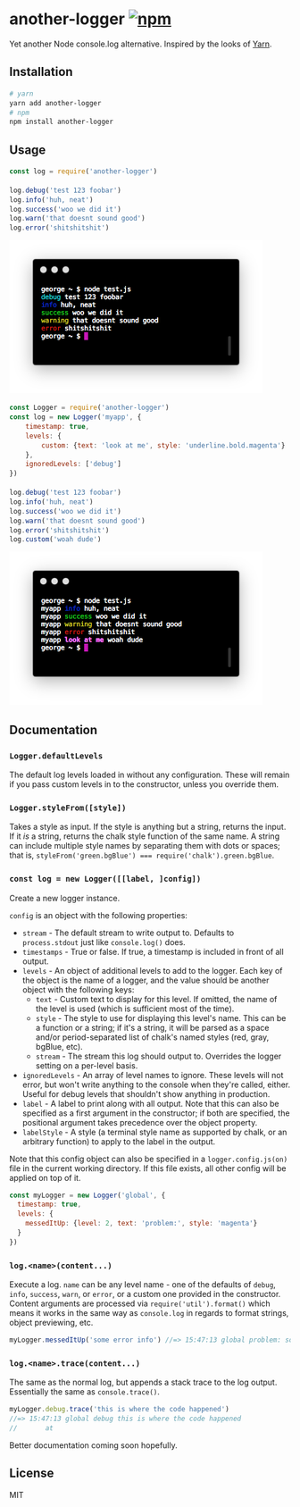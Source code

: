 # another-logger [![npm](https://img.shields.io/npm/v/another-logger.svg)](https://www.npmjs.com/package/another-logger)

Yet another Node console.log alternative. Inspired by the looks of [Yarn](https://yarnpkg.com/).

## Installation

```bash
# yarn
yarn add another-logger
# npm
npm install another-logger
```

## Usage

```js
const log = require('another-logger')

log.debug('test 123 foobar')
log.info('huh, neat')
log.success('woo we did it')
log.warn('that doesnt sound good')
log.error('shitshitshit')
```

![Example screenshot 1](screenshots/example-1.png)

```js
const Logger = require('another-logger')
const log = new Logger('myapp', {
	timestamp: true,
	levels: {
		custom: {text: 'look at me', style: 'underline.bold.magenta'}
	},
	ignoredLevels: ['debug']
})

log.debug('test 123 foobar')
log.info('huh, neat')
log.success('woo we did it')
log.warn('that doesnt sound good')
log.error('shitshitshit')
log.custom('woah dude')
```

![Example screenshot 2](screenshots/example-2.png)

## Documentation

### `Logger.defaultLevels`

The default log levels loaded in without any configuration. These will remain if you pass custom levels in to the constructor, unless you override them.

### `Logger.styleFrom([style])`

Takes a style as input. If the style is anything but a string, returns the input. If it *is* a string, returns the chalk style function of the same name. A string can include multiple style names by separating them with dots or spaces; that is, `styleFrom('green.bgBlue') === require('chalk').green.bgBlue`.

### `const log = new Logger([[label, ]config])`

Create a new logger instance.

`config` is an object with the following properties:

- `stream` - The default stream to write output to. Defaults to `process.stdout` just like `console.log()` does.
- `timestamps` - True or false. If true, a timestamp is included in front of all output.
- `levels` - An object of additional levels to add to the logger. Each key of the object is the name of a logger, and the value should be another object with the following keys:
	- `text` - Custom text to display for this level. If omitted, the name of the level is used (which is sufficient most of the time).
	- `style` - The style to use for displaying this level's name. This can be a function or a string; if it's a string, it will be parsed as a space and/or period-separated list of chalk's named styles (red, gray, bgBlue, etc).
	- `stream` - The stream this log should output to. Overrides the logger setting on a per-level basis.
- `ignoredLevels` - An array of level names to ignore. These levels will not error, but won't write anything to the console when they're called, either. Useful for debug levels that shouldn't show anything in production.
- `label` - A label to print along with all output. Note that this can also be specified as a first argument in the constructor; if both are specified, the positional argument takes precedence over the object property.
- `labelStyle` - A style (a terminal style name as supported by chalk, or an arbitrary function) to apply to the label in the output.

Note that this config object can also be specified in a `logger.config.js(on)` file in the current working directory. If this file exists, all other config will be applied on top of it.

```js
const myLogger = new Logger('global', {
  timestamp: true,
  levels: {
    messedItUp: {level: 2, text: 'problem:', style: 'magenta'}
  }
})
```

### `log.<name>(content...)`

Execute a log. `name` can be any level name - one of the defaults of `debug`, `info`, `success`, `warn`, or `error`, or a custom one provided in the constructor. Content arguments are processed via `require('util').format()` which means it works in the same way as `console.log` in regards to format strings, object previewing, etc.

```js
myLogger.messedItUp('some error info') //=> 15:47:13 global problem: some error info
```

### `log.<name>.trace(content...)`

The same as the normal log, but appends a stack trace to the log output. Essentially the same as `console.trace()`.

```js
myLogger.debug.trace('this is where the code happened')
//=> 15:47:13 global debug this is where the code happened
//       at
```

Better documentation coming soon hopefully.

## License

MIT
